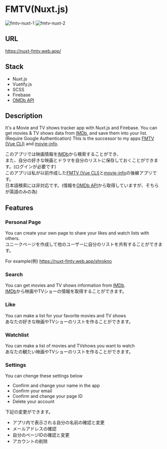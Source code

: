 # FMTV(Nuxt.js)
![fmtv-nuxt-1](https://user-images.githubusercontent.com/37486662/90354773-34d70380-e085-11ea-9151-f4e7b41c1d02.jpg)
![fmtv-nuxt-2](https://user-images.githubusercontent.com/37486662/90354794-47e9d380-e085-11ea-9758-a68d15b4073d.jpg)

## URL

https://nuxt-fmtv.web.app/

## Stack

- Nuxt.js
- Vuetify.js
- SCSS
- Firebase
- [OMDb API](http://www.omdbapi.com/)

## Description

It's a Movie and TV shows tracker app with Nuxt.js and Firebase.
You can get movies & TV shows data from [IMDb](https://www.imdb.com/), and save them into your list.(Require Google Authentication)
This is the successor to my apps [FMTV (Vue CLI)](https://github.com/knishida11/fmtv) and [movie-info](https://github.com/knishida11/movie-info).

このアプリでは映画情報を[IMDb](https://www.imdb.com/)から検索することができ、<br>
また、自分の好きな映画とドラマを自分のリストに保存しておくことができます。(ログインが必要です)<br>
このアプリは私が以前作成した[FMTV (Vue CLI)](https://github.com/knishida11/fmtv)と[movie-info](https://github.com/knishida11/movie-info)の後継アプリです。<br>
日本語検索には非対応です。(情報を[OMDb API](https://www.imdb.com/)から取得していますが、そちらが英語のみの為)

## Features

### Personal Page
You can create your own page to share your likes and watch lists with others.<br>
ユニークページを作成して他のユーザーに自分のリストを共有することができます。<br>

For example(例) https://nuxt-fmtv.web.app/shrokno

### Search
You can get movies and TV shows information from [IMDb](https://www.imdb.com/).<br>
[IMDb](https://www.imdb.com/)から映画やTVショーの情報を取得することができます。

### Like
You can make a list for your favorite movies and TV shows<br>
あなたの好きな映画やTVショーのリストを作ることができます。

### Watchlist
You can make a list of movies and TVshows you want to watch<br>
あなたの観たい映画やTVショーのリストを作ることができます。

### Settings
You can chenge these settings below

- Confirm and change your name in the app
- Confirm your email
- Confirm and change your page ID
- Delete your account

下記の変更ができます。

- アプリ内で表示される自分の名前の確認と変更
- メールアドレスの確認
- 自分のページIDの確認と変更
- アカウントの削除
